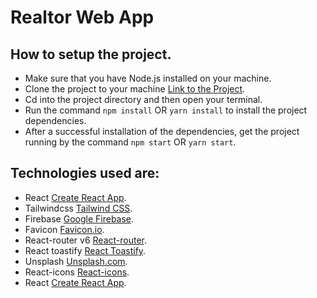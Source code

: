 # Realtor Web App

## How to setup the project.
 - Make sure that you have Node.js installed on your machine.
 - Clone the project to your machine [Link to the Project](https://github.com/adewale2018/realtor_project.git).
 - Cd into the project directory and then open your terminal.
 - Run the command `npm install` OR `yarn install` to install the project dependencies.
 - After a successful installation of the dependencies, get the project running by the command `npm start` OR `yarn start`.

## Technologies used are:
 - React [Create React App](https://github.com/facebook/create-react-app).
 - Tailwindcss [Tailwind CSS](https://v2.tailwindcss.com/docs).
 - Firebase [Google Firebase](https://firebase.google.com/).
 - Favicon [Favicon.io](https://favicon.io/).
 - React-router v6 [React-router](https://reactrouter.com/en/main).
 - React toastify [React Toastify](https://www.npmjs.com/package/react-toastify).
 - Unsplash [Unsplash.com](https://unsplash.com/).
 - React-icons [React-icons](https://react-icons.github.io/react-icons).
 - React [Create React App](https://github.com/facebook/create-react-app).
